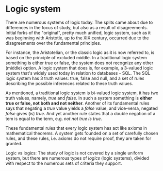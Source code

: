 # Logic system

There are numerous systems of logic today. The splits came about due to differences in the focus of study, but also as a result of disagreements. Initial forks of the "original", pretty much unified, logic system, such as it was beginning with Aristotle, up to the XIX century, occurred due to the disagreements over the fundamental principles.

For instance, the Aristotelian, or the classic logic as it is now referred to, is based on the principle of excluded middle. In a traditional logic system something is either true or false, the system does not recognize any other (middle) option. A logic system that does is, for example, a 3-valued logic system that's widely used today in relation to databases - SQL. The SQL logic system has 3 truth values: true, false and null, and a set of rules describing the possible inferences related to these truth values.

As mentioned, a traditional logic system is bi-valued logic system, it has two truth values, namely, *true* and *false*. In such a system something is **either true or false, not both and not neither**. Another of its fundamental rules says that negating a *true* value yields a *false* value, and vice-versa, negated *false* gives (is) *true*. And yet another rule states that a double negation of a tem is equal to the term, e.g. *not not true is true*.

These fundamental rules that every logic system has act like axioms in mathematical theorems. A system gets founded on a set of carefully chosen rules, and these rules, i.e. axioms do not require proof, they are taken for granted.


Logic vs logics: The study of logic is not covered by a single uniform system, but there are numerous types of *logics* (logic systems), divided with respect to the numerous sets of criteria they support.
